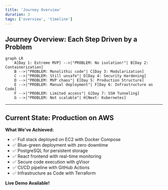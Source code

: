 ```yaml
---
title: 'Journey Overview'
duration: 3
tags: ['overview', 'timeline']
---
```


## Journey Overview: Each Step Driven by a Problem

```mermaid
graph LR
    A[Day 1: Extreme MVP] -->|"PROBLEM: No isolation!"| B[Day 2: Containerization]
    B -->|"PROBLEM: Monolithic code"| C[Day 3: Modularization]
    C -->|"PROBLEM: Still unsafe"| D[Day 4: Security Hardening]
    D -->|"PROBLEM: MVP chaos"| E[Day 5: Production Structure]
    E -->|"PROBLEM: Manual deployment"| F[Day 6: Infrastructure as Code]
    F -->|"PROBLEM: Limited access"| G[Day 7: SSH Tunneling]
    G -->|"PROBLEM: Not scalable"| H[Next: Kubernetes]
```

---

## Current State: Production on AWS

**What We've Achieved:**

- ✅ Full stack deployed on EC2 with Docker Compose
- ✅ Blue-green deployment with zero downtime
- ✅ PostgreSQL for persistent storage
- ✅ React frontend with real-time monitoring
- ✅ Secure code execution with gVisor
- ✅ CI/CD pipeline with GitHub Actions
- ✅ Infrastructure as Code with Terraform

**Live Demo Available!**
